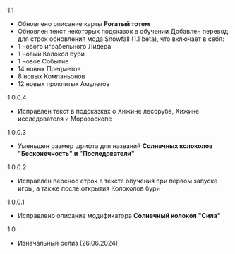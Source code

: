 1.1
- Обновлено описание карты **Рогатый тотем**
- Обновлен текст некоторых подсказок в обучении
Добавлен перевод для строк обновления мода Snowfall (1.1 beta), что включает в себя:
 - 1 нового играбельного Лидера
 - 1 новый Колокол бури
 - 1 новое Событие
 - 14 новых Предметов
 - 8 новых Компаньонов
 - 12 новых проклятых Амулетов

1.0.0.4
- Исправлен текст в подсказках о Хижине лесоруба, Хижине исследователя и Морозоскопе

1.0.0.3
- Уменьшен размер шрифта для названий **Солнечных колоколов "Бесконечность" и "Последователи"**

1.0.0.2
- Исправлен перенос строк в тексте обучения при первом запуске игры, а также после открытия Колоколов бури

1.0.0.1
- Исправлено описание модификатора **Солнечный колокол "Сила"**

1.0
- Изначальный релиз (26.06.2024)
